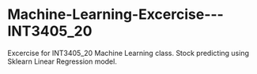 # Machine-Learning-Excercise---INT3405_20
Excercise for INT3405_20 Machine Learning class. Stock predicting using Sklearn Linear Regression model.
